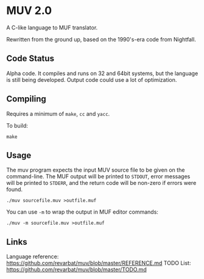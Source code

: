 MUV 2.0
=======

A C-like language to MUF translator.

Rewritten from the ground up, based on the 1990's-era code from Nightfall.


Code Status
-----------

Alpha code.  It compiles and runs on 32 and 64bit systems, but the language is
still being developed.  Output code could use a lot of optimization.


Compiling
---------
Requires a minimum of `make`, `cc` and `yacc`.

To build:

    make


Usage
-----

The muv program expects the input MUV source file to be given on the command-line.
The MUF output will be printed to `STDOUT`, error messages will be printed to
`STDERR`, and the return code will be non-zero if errors were found.

    ./muv sourcefile.muv >outfile.muf

You can use `-m` to wrap the output in MUF editor commands:

    ./muv -m sourcefile.muv >outfile.muf


Links
-----
Language reference: <https://github.com/revarbat/muv/blob/master/REFERENCE.md>
TODO List: https://github.com/revarbat/muv/blob/master/TODO.md
